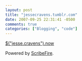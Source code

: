 ```yaml
---
layout: post
title: "jessecravens.tumblr.com"
date: 2007-09-25 22:31:41 -0500
comments: true
categories: ["Blogging", "code"]
---
```

<a href="http://jessecravens.tumblr.com" >$("jesse.cravens").now</a>

<p class="poweredbyperformancing">Powered by <a href="http://scribefire.com/">ScribeFire</a>.</p>

